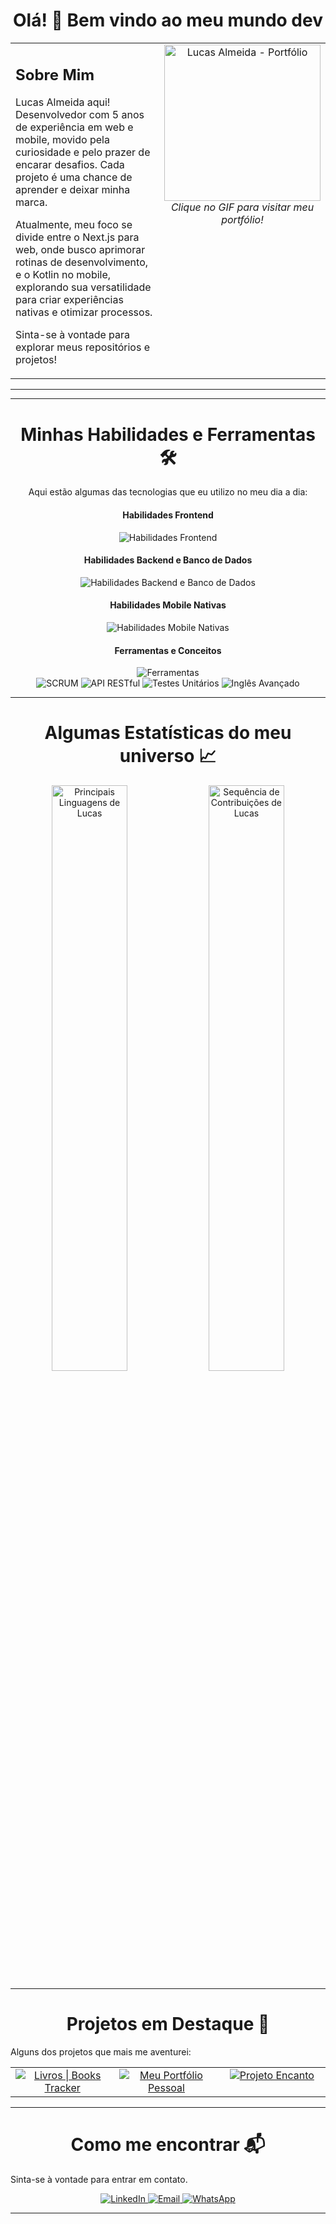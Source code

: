 <h1 align="center">Olá! 👋 Bem vindo ao meu mundo dev</h1>

<table>
  <tr>
    <td valign="top" width="60%">
      <h2>Sobre Mim</h2>
      <p>
        Lucas Almeida aqui! Desenvolvedor com 5 anos de experiência em web e mobile, movido pela curiosidade e pelo prazer de encarar desafios. Cada projeto é uma chance de aprender e deixar minha marca.
      </p>
      <p>
       Atualmente, meu foco se divide entre o Next.js para web, onde busco aprimorar rotinas de desenvolvimento, e o Kotlin no mobile, explorando sua versatilidade para criar experiências nativas e otimizar processos.
      </p>
      <p>
        Sinta-se à vontade para explorar meus repositórios e projetos!
      </p>
    </td>
    <td valign="top" width="40%">
      <div align="center"> <a href="https://master.d1vj8jvaw2xgu6.amplifyapp.com/pt" target="_blank">
          <img src="https://media1.giphy.com/media/v1.Y2lkPTc5MGI3NjExcm03aTZ5OXo3enh0bWw5bDNnbWNtM3YwbWg4d3YwNmxvMjBmb3gzayZlcD12MV9pbnRlcm5hbF9naWZfYnlfaWQmY3Q9Zw/l0HlMURBbyUqF0XQI/giphy.gif" alt="Lucas Almeida - Portfólio" width="250"/>
        </a>
        <br>
        <i>Clique no GIF para visitar meu portfólio!</i>
      </div>
    </td>
  </tr>
</table>

---

---

 <h1 align="center">Minhas Habilidades e Ferramentas 🛠️</h1>

<div align="center">
  <p>Aqui estão algumas das tecnologias que eu utilizo no meu dia a dia:</p>

  <h4>Habilidades Frontend</h4>
  <img src="https://skillicons.dev/icons?i=html,css,js,ts,react,nextjs,redux,styledcomponents" alt="Habilidades Frontend" />
  <br> <h4>Habilidades Backend e Banco de Dados</h4>
  <img src="https://skillicons.dev/icons?i=nodejs,python,django,graphql,firebase,postgresql,mysql" alt="Habilidades Backend e Banco de Dados" />
  <br> <h4>Habilidades Mobile Nativas</h4>
  <img src="https://skillicons.dev/icons?i=swift,kotlin" alt="Habilidades Mobile Nativas" />
  <br> <h4>Ferramentas e Conceitos</h4>
  <img src="https://skillicons.dev/icons?i=git,docker" alt="Ferramentas" />
  <br> <img src="https://img.shields.io/badge/Metodologia-SCRUM-0077B5?style=for-the-badge&logo=gitbook&logoColor=white" alt="SCRUM">
  <img src="https://img.shields.io/badge/API-RESTful-orange?style=for-the-badge&logo=postman&logoColor=white" alt="API RESTful">
  <img src="https://img.shields.io/badge/Testes-Unitários-brightgreen?style=for-the-badge&logo=mocha&logoColor=white" alt="Testes Unitários">
  <img src="https://img.shields.io/badge/Inglês-Avançado-blue?style=for-the-badge&logo=google-translate&logoColor=white" alt="Inglês Avançado">
</div>

---

<h1 align="center">Algumas Estatísticas do meu universo 📈</h1>

<div align="center">
  <img src="https://github-readme-stats.vercel.app/api/top-langs/?username=LucasPereira9&layout=compact&theme=dracula" alt="Principais Linguagens de Lucas" width="49%"/>
  <img src="https://streak-stats.demolab.com/?user=LucasPereira9&theme=dracula" alt="Sequência de Contribuições de Lucas" width="49%"/>

  </div>

---

<h1 align="center">Projetos em Destaque 🌟</h1>

Alguns dos projetos que mais me aventurei:

<p align="center">
  <table>
    <tr>
      <td valign="top" width="33%" align="center">
        <a href="https://github.com/LucasPereira9/Books_Tracker" target="_blank">
          <img src="https://github-readme-stats.vercel.app/api/pin/?username=LucasPereira9&repo=Books_Tracker&theme=dracula&width=400" alt="Livros | Books Tracker" />
        </a>
      </td>
      <td valign="top" width="33%" align="center">
        <a href="https://github.com/LucasPereira9/personalPortfolio" target="_blank">
          <img src="https://github-readme-stats.vercel.app/api/pin/?username=LucasPereira9&repo=personalPortfolio&theme=dracula&width=400" alt="Meu Portfólio Pessoal" />
        </a>
      </td>
      <td valign="top" width="34%" align="center">
        <a href="https://github.com/LucasPereira9/projeto_Encanto" target="_blank">
          <img src="https://github-readme-stats.vercel.app/api/pin/?username=LucasPereira9&repo=projeto_Encanto&theme=dracula&width=400" alt="Projeto Encanto" />
        </a>
      </td>
    </tr>
  </table>
</p>

---

<h1 align="center">Como me encontrar 📬</h1>

Sinta-se à vontade para entrar em contato.

<p align="center">
  <a href="https://linkedin.com/in/lucas-almeida-5280b9206" target="_blank">
    <img src="https://img.shields.io/badge/-LinkedIn-0077B5?style=for-the-badge&logo=linkedin&logoColor=white" alt="LinkedIn">
  </a>
  <a href="mailto:lucas970997@gmail.com" target="_blank">
    <img src="https://img.shields.io/badge/-Email-D14836?style=for-the-badge&logo=gmail&logoColor=white" alt="Email">
  </a>
  <a href="https://wa.me/31993454507" target="_blank">
    <img src="https://img.shields.io/badge/-WhatsApp-25D366?style=for-the-badge&logo=whatsapp&logoColor=white" alt="WhatsApp">
  </a>
</p>

---
